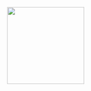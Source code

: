 <div>
<a href="https://github.com/seu-usuário-aqui">
<img loading="lazy" height="180em" src="https://github-readme-stats.vercel.app/api/top-langs/?username=Ebraim30&layout=compact&langs_count=7&theme=dracula"/>

</div>
